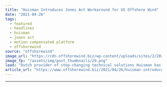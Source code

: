 ```yaml
---
title: "Huisman Introduces Jones Act Workaround for US Offshore Wind"
date: "2021-04-26"
tags: 
  - featured
  - headlines
  - huisman
  - jones act
  - motion compensated platform
  - offshorewind
source: "offshorewind"
image_url: "https://cdn.offshorewind.biz/wp-content/uploads/sites/2/2021/04/26102543/Huisman-Unveils-Jones-Act-Workaround.png"
image_fp: "/assets/img/post_thumbnails/29.png"
lead: "Dutch provider of step-changing technical solutions Huisman has developed a Motion Compensated Platform to"
article_url: "https://www.offshorewind.biz/2021/04/26/huisman-introduces-jones-act-workaround-for-us-offshore-wind/"
---
```


---
